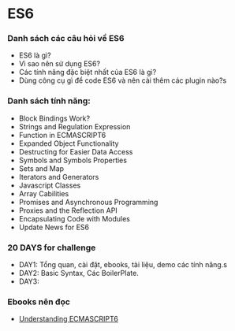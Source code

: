 # ES6

### Danh sách các câu hỏi về ES6
* ES6 là gì?
* Vì sao nên sử dụng ES6?
* Các tính năng đặc biệt nhất của ES6 là gì?
* Dùng công cụ gì để code ES6 và nên cài thêm các plugin nào?s

### Danh sách tính năng:
* Block Bindings Work?
* Strings and Regulation Expression
* Function in ECMASCRIPT6
* Expanded Object Functionality
* Destructing for Easier Data Access
* Symbols and Symbols Properties
* Sets and Map
* Iterators and Generators
* Javascript Classes
* Array Cabilities
* Promises and Asynchronous Programming
* Proxies and the Reflection API
* Encapsulating Code with Modules
* Update News for ES6

### 20 DAYS for challenge
* DAY1: Tổng quan, cài đặt, ebooks, tài liệu, demo các tính năng.s
* DAY2: Basic Syntax, Các BoilerPlate.
* DAY3:

### Ebooks nên đọc
* [Understanding ECMASCRIPT6](https://leanpub.com/understandinges6/read)
